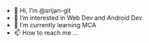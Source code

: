 - 👋 Hi, I’m @srijan-git
- 👀 I’m interested in Web Dev and Android Dev
- 🌱 I’m currently learning MCA
- 📫 How to reach me ...

<!---
srijan-git/srijan-git is a ✨ special ✨ repository because its `README.md` (this file) appears on your GitHub profile.
You can click the Preview link to take a look at your changes.
--->
